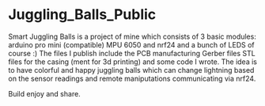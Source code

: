 # Juggling_Balls_Public
Smart Juggling Balls is a project of mine which consists of 3 basic modules: 
arduino pro mini (compatible) MPU 6050 and nrf24
and a bunch of LEDS of course :)
The files I publish include the PCB manufacturing Gerber files
STL files for the casing (ment for 3d printing)
and some code I wrote.
The idea is to have colorful and happy juggling balls which can change lightning based on the sensor readings 
and remote maniputations communicating via nrf24.

Build enjoy and share.
